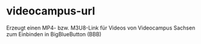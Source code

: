 # videocampus-url
Erzeugt einen MP4- bzw. M3U8-Link für Videos von Videocampus Sachsen zum Einbinden in BigBlueButton (BBB)
